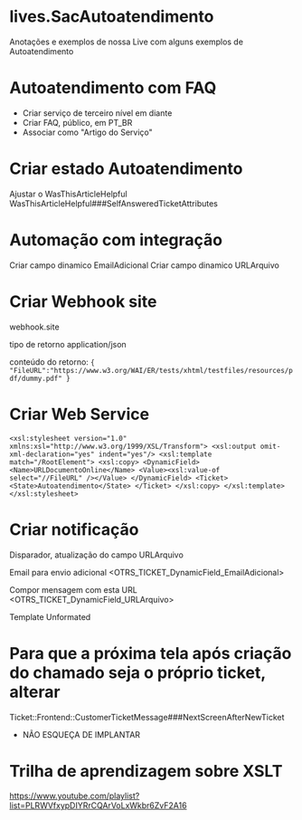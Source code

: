 # lives.SacAutoatendimento
Anotações e exemplos de nossa Live com alguns exemplos de Autoatendimento

# Autoatendimento com FAQ

* Criar serviço de terceiro nível em diante
* Criar FAQ, público, em PT_BR
* Associar como "Artigo do Serviço"

# Criar estado Autoatendimento

Ajustar o WasThisArticleHelpful
WasThisArticleHelpful###SelfAnsweredTicketAttributes


# Automação com integração
Criar campo dinamico EmailAdicional
Criar campo dinamico URLArquivo

# Criar Webhook site

webhook.site

tipo de retorno
application/json

conteúdo do retorno:
`{ 
    "FileURL":"https://www.w3.org/WAI/ER/tests/xhtml/testfiles/resources/pdf/dummy.pdf"
}
`

# Criar Web Service
` <xsl:stylesheet version="1.0"
  xmlns:xsl="http://www.w3.org/1999/XSL/Transform">
  <xsl:output omit-xml-declaration="yes" indent="yes"/>
  <xsl:template match="/RootElement">
   <xsl:copy>
       <DynamicField>
           <Name>URLDocumentoOnline</Name>
           <Value><xsl:value-of select="//FileURL" /></Value>
       </DynamicField>
       <Ticket>
           <State>Autoatendimento</State>
       </Ticket>
   </xsl:copy>
  </xsl:template>
 </xsl:stylesheet>
`

# Criar notificação
Disparador, atualização do campo URLArquivo

Email para envio adicional
<OTRS_TICKET_DynamicField_EmailAdicional>

Compor mensagem com esta URL
<OTRS_TICKET_DynamicField_URLArquivo>

Template Unformated


# Para que a próxima tela após criação do chamado seja o próprio ticket, alterar

Ticket::Frontend::CustomerTicketMessage###NextScreenAfterNewTicket

* NÃO ESQUEÇA DE IMPLANTAR


# Trilha de aprendizagem sobre XSLT

https://www.youtube.com/playlist?list=PLRWVfxypDIYRrCQArVoLxWkbr6ZvF2A16
